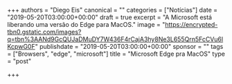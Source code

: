 +++
authors = "Diego Eis"
canonical = ""
categories = ["Notícias"]
date = "2019-05-20T03:00:00+00:00"
draft = true
excerpt = "A Microsoft está liberando uma versão do Edge para MacOS."
image = "https://encrypted-tbn0.gstatic.com/images?q=tbn%3AANd9GcQUJaDMuDY7W436F4rCajA3hy8Ne3L655Qrn5FcCVu6lKcpwG0F"
publishdate = "2019-05-20T03:00:00+00:00"
sponsor = ""
tags = ["Browsers", "edge", "microsoft"]
title = "Microsoft Edge pra MacOS"
type = "post"

+++
